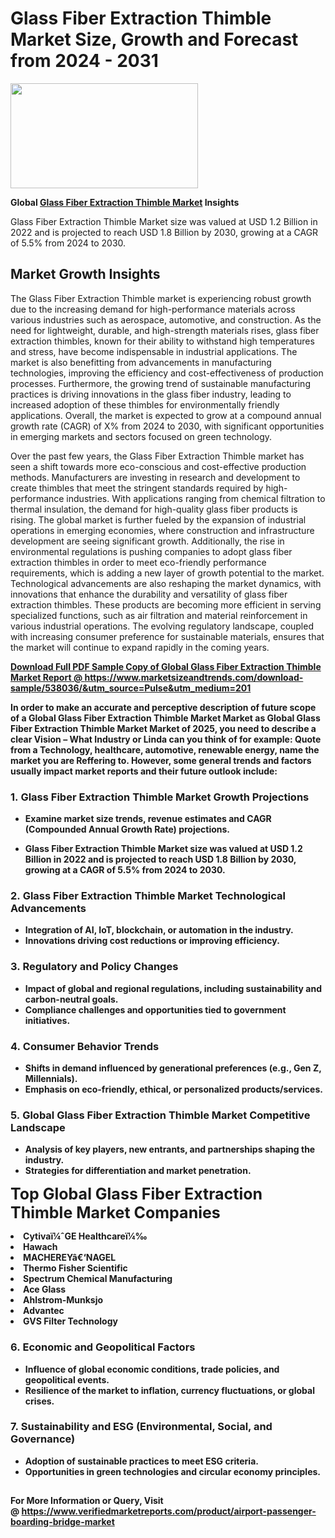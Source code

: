 <H1>Glass Fiber Extraction Thimble Market Size, Growth and Forecast from 2024 - 2031</H1><img class="aligncenter size-medium wp-image-584254" src="https://thirdeyenews.in/wp-content/uploads/2024/09/Global-Market-Research-300x168.jpeg" alt="" width="300" height="168" /><p><strong>Global&nbsp;<a href="https://www.marketsizeandtrends.com/download-sample/538036/&amp;utm_source=Pulse&amp;utm_medium=201">Glass Fiber Extraction Thimble Market</a> Insights</strong></p><p>Glass Fiber Extraction Thimble Market size was valued at USD 1.2 Billion in 2022 and is projected to reach USD 1.8 Billion by 2030, growing at a CAGR of 5.5% from 2024 to 2030.</p><p><h2>Market Growth Insights</h2> <p>The Glass Fiber Extraction Thimble market is experiencing robust growth due to the increasing demand for high-performance materials across various industries such as aerospace, automotive, and construction. As the need for lightweight, durable, and high-strength materials rises, glass fiber extraction thimbles, known for their ability to withstand high temperatures and stress, have become indispensable in industrial applications. The market is also benefitting from advancements in manufacturing technologies, improving the efficiency and cost-effectiveness of production processes. Furthermore, the growing trend of sustainable manufacturing practices is driving innovations in the glass fiber industry, leading to increased adoption of these thimbles for environmentally friendly applications. Overall, the market is expected to grow at a compound annual growth rate (CAGR) of X% from 2024 to 2030, with significant opportunities in emerging markets and sectors focused on green technology.</p> <p><strong><a href="#"></a></strong></p> <p>Over the past few years, the Glass Fiber Extraction Thimble market has seen a shift towards more eco-conscious and cost-effective production methods. Manufacturers are investing in research and development to create thimbles that meet the stringent standards required by high-performance industries. With applications ranging from chemical filtration to thermal insulation, the demand for high-quality glass fiber products is rising. The global market is further fueled by the expansion of industrial operations in emerging economies, where construction and infrastructure development are seeing significant growth. Additionally, the rise in environmental regulations is pushing companies to adopt glass fiber extraction thimbles in order to meet eco-friendly performance requirements, which is adding a new layer of growth potential to the market. Technological advancements are also reshaping the market dynamics, with innovations that enhance the durability and versatility of glass fiber extraction thimbles. These products are becoming more efficient in serving specialized functions, such as air filtration and material reinforcement in various industrial operations. The evolving regulatory landscape, coupled with increasing consumer preference for sustainable materials, ensures that the market will continue to expand rapidly in the coming years.</p> <p><strong><a href="#"></p><p><span class=""><strong>Download Full PDF Sample Copy of Global Glass Fiber Extraction Thimble Market Report</strong> @ <a href="https://www.marketsizeandtrends.com/download-sample/538036/&amp;utm_source=Pulse&amp;utm_medium=201" target="_blank">https://www.marketsizeandtrends.com/download-sample/538036/&amp;utm_source=Pulse&amp;utm_medium=201</a></span></p><p>In order to make an accurate and perceptive description of future scope of a Global&nbsp;Glass Fiber Extraction Thimble Market Market as Global&nbsp;Glass Fiber Extraction Thimble Market Market of 2025, you need to describe a clear Vision &ndash; What Industry or Linda can you think of for example: Quote from a Technology, healthcare, automotive, renewable energy, name the market you are Reffering to. However, some general trends and factors usually impact market reports and their future outlook include:</p><h3>1.&nbsp;<strong>Glass Fiber Extraction Thimble Market Growth Projections</strong></h3><ul><li>Examine market size trends, revenue estimates and CAGR (Compounded Annual Growth Rate) projections.</li><li><p>Glass Fiber Extraction Thimble Market size was valued at USD 1.2 Billion in 2022 and is projected to reach USD 1.8 Billion by 2030, growing at a CAGR of 5.5% from 2024 to 2030.</p></li></ul><h3>2.&nbsp;<strong>Glass Fiber Extraction Thimble Market Technological Advancements</strong></h3><ul><li>Integration of AI, IoT, blockchain, or automation in the industry.</li><li>Innovations driving cost reductions or improving efficiency.</li></ul><h3>3.&nbsp;<strong>Regulatory and Policy Changes</strong></h3><ul><li>Impact of global and regional regulations, including sustainability and carbon-neutral goals.</li><li>Compliance challenges and opportunities tied to government initiatives.</li></ul><h3>4.&nbsp;<strong>Consumer Behavior Trends</strong></h3><ul><li>Shifts in demand influenced by generational preferences (e.g., Gen Z, Millennials).</li><li>Emphasis on eco-friendly, ethical, or personalized products/services.</li></ul><h3>5.&nbsp;<strong>Global Glass Fiber Extraction Thimble Market Competitive Landscape</strong></h3><ul><li>Analysis of key players, new entrants, and partnerships shaping the industry.</li><li>Strategies for differentiation and market penetration.</li></ul><p data-pm-slice="1 1 []"><span style="color: inherit; font-family: inherit; font-size: 25px;">Top Global Glass Fiber Extraction Thimble Market Companies</span></p><div class="" data-test-id=""><p><li>Cytivaï¼ˆGE Healthcareï¼‰</li><li> Hawach</li><li> MACHEREYâ€‘NAGEL</li><li> Thermo Fisher Scientific</li><li> Spectrum Chemical Manufacturing</li><li> Ace Glass</li><li> Ahlstrom-Munksjo</li><li> Advantec</li><li> GVS Filter Technology</li></p></div><h3>6.&nbsp;<strong>Economic and Geopolitical Factors</strong></h3><ul><li>Influence of global economic conditions, trade policies, and geopolitical events.</li><li>Resilience of the market to inflation, currency fluctuations, or global crises.</li></ul><h3>7.&nbsp;<strong>Sustainability and ESG (Environmental, Social, and Governance)</strong></h3><ul><li>Adoption of sustainable practices to meet ESG criteria.</li><li>Opportunities in green technologies and circular economy principles.</li></ul><h2><strong style="font-size: 14px;">For More Information or Query, Visit @&nbsp;</strong><a style="background-color: #ffffff; font-size: 14px;" href="https://www.marketsizeandtrends.com/report/glass-fiber-extraction-thimble-market/" target="_blank">https://www.verifiedmarketreports.com/product/airport-passenger-boarding-bridge-market</a></h2>
